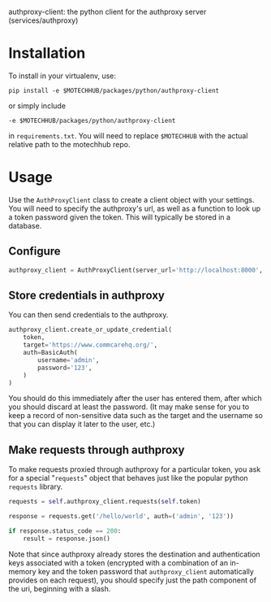 authproxy-client: the python client for the authproxy server (services/authproxy)

# Installation

To install in your virtualenv, use:

```
pip install -e $MOTECHHUB/packages/python/authproxy-client
```

or simply include

```
-e $MOTECHHUB/packages/python/authproxy-client
```

in `requirements.txt`. You will need to replace `$MOTECHHUB`
with the actual relative path to the motechhub repo.


# Usage

Use the `AuthProxyClient` class to create a client object with your settings.
You will need to specify the authproxy's url, as well as a function to look up
a token password given the token. This will typically be stored in a database.

## Configure

```python
authproxy_client = AuthProxyClient(server_url='http://localhost:8000', get_password=get_token_password)
```


## Store credentials in authproxy

You can then send credentials to the authproxy.

```python
authproxy_client.create_or_update_credential(
    token,
    target='https://www.commcarehq.org/',
    auth=BasicAuth(
        username='admin',
        password='123',
    )
)
```

You should do this immediately after the user has entered them,
after which you should discard at least the password.
(It may make sense for you to keep a record of non-sensitive data such as the
target and the username so that you can display it later to the user, etc.)


## Make requests through authproxy

To make requests proxied through authproxy for a particular token, you ask for a special
"`requests`" object that behaves just like the popular python `requests` library.

```python
requests = self.authproxy_client.requests(self.token)

response = requests.get('/hello/world', auth=('admin', '123'))

if response.status_code == 200:
    result = response.json()
```

Note that since authproxy already stores the destination
and authentication keys associated with a token
(encrypted with a combination of an in-memory key
and the token password that `authproxy_client` automatically provides on each request),
you should specify just the path component of the uri,
beginning with a slash.
